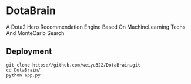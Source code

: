 # DotaBrain
A Dota2 Hero Recommendation Engine Based On MachineLearning Techs And MonteCarlo Search

## Deployment
```
git clone https://github.com/weiyu322/DotaBrain.git
cd DotaBrain/
python app.py
```

